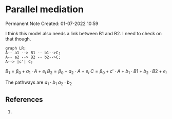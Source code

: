 # Parallel mediation
Permanent Note
Created: 01-07-2022 10:59

I think this model also needs a link between B1 and B2. I need to check on that though.
```mermaid
graph LR;
A-- a1 --> B1 -- b1-->C;
A-- a2 --> B2 -- b2-->C;
A--> |c'| C;
```
$B_1 = \beta_0 + a_1 \cdot A + e_i$
$B_2 = \beta_0 + a_2 \cdot A + e_i$
$C=\beta_0 + c' \cdot A + b_1 \cdot B1 + b_2 \cdot B2 + e_i$

The pathways are 
$a_1 \cdot b_1$
$a_2 \cdot b_2$

## References
1. 